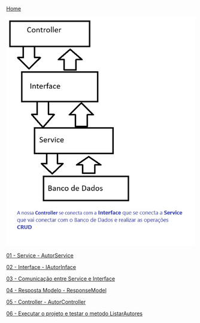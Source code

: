 <div> 
<p><a href="https://github.com/JosiTubaroski/WEB-API-com-.NET-8-e-SQL-Server">Home</a></p>
</div> 

<img src="https://github.com/JosiTubaroski/Controllers_Services/blob/main/img/01_Fx_Controller_Interface_Service_2.jpg"/>

<div> 
<p><a href="https://github.com/JosiTubaroski/Service_Listar_Autor/blob/main/README.md">01 - Service - AutorService</a></p>
</div> 

<div> 
<p><a href="https://github.com/JosiTubaroski/Interface_Listar_Autor">02 - Interface - IAutorInface</a></p>
</div> 

<div> 
<p><a href="https://github.com/JosiTubaroski/Comunica_Service_Interface">03 - Comunicação entre Service e Interface</a></p>
</div> 

<div> 
<p><a href="https://github.com/JosiTubaroski/Response_Model_Gen-rica">04 - Resposta Modelo - ResponseModel</a></p>
</div> 

<div> 
<p><a href="https://github.com/JosiTubaroski/AutorController">05 - Controller - AutorController</a></p>
</div> 

<div> 
<p><a href="https://github.com/JosiTubaroski/Executar_Metodo_Listar_Autores/blob/main/README.md">06 - Executar o projeto e testar o metodo ListarAutores</a></p>
</div> 




 



